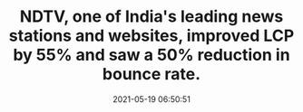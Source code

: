 ---
layout: post
title:  "NDTV, one of India's leading news stations and websites, improved LCP by 55% and saw a 50% reduction in bounce rate."
storySource: "https://web.dev/ndtv/"
date:   2021-05-19 06:50:51
tags:
 - bounce rate
 - "2020"
---